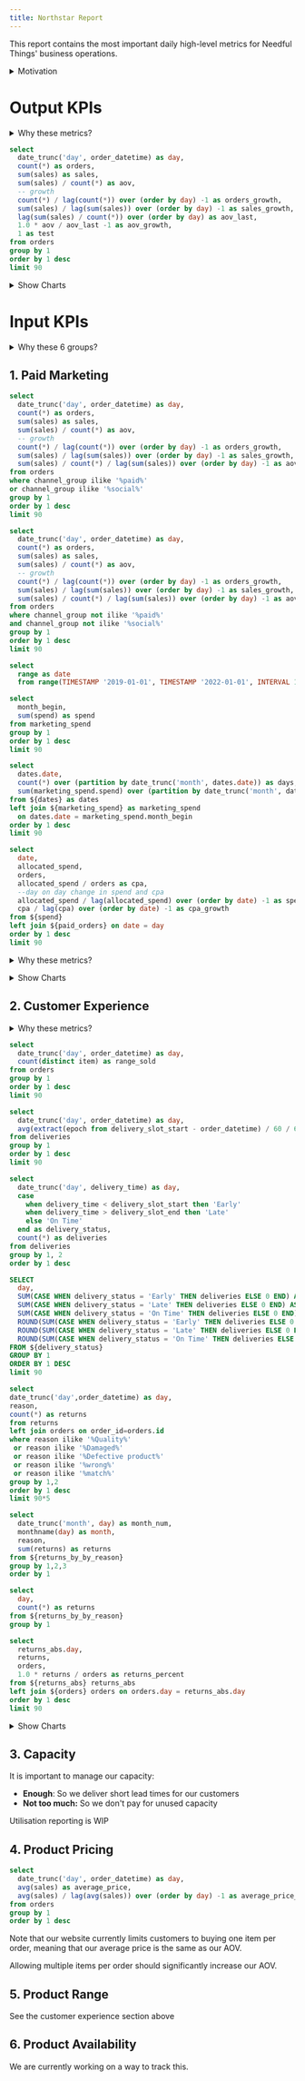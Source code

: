 ```yaml
---
title: Northstar Report
---
```


<script>
import Mermaid from '../components/Mermaid.svelte';
</script>


This report contains the most important daily high-level metrics for Needful Things' business operations.

<details>
<summary>Motivation</summary>

- This report focuses on the inputs measures for our business, rather than the outputs KPIs. This is because we have control over these inputs, and we have chosen those that are leading indicators of future performance.

</details>

# Output KPIs


<details>
<summary>Why these metrics?</summary>

We can break down our revenue as follows:

<Mermaid id=sales>
graph LR
  sales --> aov[$ AOV]
  sales[$ Sales] --> orders["# Orders"]
  orders --> paid-orders["Paid Orders"]
  orders --> organic-orders["Organic Orders"]
</Mermaid>

</details>


```sql orders
select 
  date_trunc('day', order_datetime) as day,
  count(*) as orders,
  sum(sales) as sales,
  sum(sales) / count(*) as aov,
  -- growth
  count(*) / lag(count(*)) over (order by day) -1 as orders_growth,
  sum(sales) / lag(sum(sales)) over (order by day) -1 as sales_growth,
  lag(sum(sales) / count(*)) over (order by day) as aov_last,
  1.0 * aov / aov_last -1 as aov_growth,
  1 as test
from orders
group by 1
order by 1 desc
limit 90
```




<BigValue
  data={orders}
  value=sales
  title="Total Sales"
  fmt=usd1k
  comparison=sales_growth
  comparisonFmt=pct1
/>

<BigValue
  data={orders}
  value=aov
  title=AOV
  fmt=usd2
  comparison=aov_growth
  comparisonFmt=pct1
/>


<BigValue
  data={orders}
  value=orders
  comparison=orders_growth
  comparisonFmt=pct1
/>


<BigValue
  data={paid_orders}
  value=orders
  title="Paid Orders"
  comparison=orders_growth
  comparisonFmt=pct1
/>

<BigValue
  data={organic_orders}
  value=orders
  title="Organic Orders"
  comparison=orders_growth
  comparisonFmt=pct1
/>



<details>
<summary>Show Charts</summary>


<BarChart
  data={orders}
  title="Sales, Last 90 Days"
  x=day
  y=sales
  yFmt=usd
/>


<BarChart
  data={orders}
  title="AOV, Last 90 Days"
  x=day
  y=aov
  yFmt=usd0
/>


<BarChart
  data={orders}
  title="Orders, Last 90 Days"
  x=day
  y=orders
/>

<BarChart
  data={paid_orders}
  title="Paid Orders, Last 90 Days"
  x=day
  y=orders
/>

<BarChart
  data={organic_orders}
  title="Organic Orders, Last 90 Days"
  x=day
  y=orders
/>



</details>




# Input KPIs

<details>
<summary>Why these 6 groups?</summary>


**Orders** are impacted by
  1. **Paid marketing** (volume and efficiency)
  2. **The customer experience** (which drives repeat purchases and referrals, ie organic orders)
  3. **Our capacity** to fulfill orders

**AOV** is impacted by
  1. **Availability** of products
  2. **Range** of products
  3. **Pricing** of products


</details>

## 1. Paid Marketing



```sql paid_orders
select 
  date_trunc('day', order_datetime) as day,
  count(*) as orders,
  sum(sales) as sales,
  sum(sales) / count(*) as aov,
  -- growth
  count(*) / lag(count(*)) over (order by day) -1 as orders_growth,
  sum(sales) / lag(sum(sales)) over (order by day) -1 as sales_growth,
  sum(sales) / count(*) / lag(sum(sales)) over (order by day) -1 as aov_growth
from orders
where channel_group ilike '%paid%'
or channel_group ilike '%social%'
group by 1
order by 1 desc
limit 90
```

```sql organic_orders
select 
  date_trunc('day', order_datetime) as day,
  count(*) as orders,
  sum(sales) as sales,
  sum(sales) / count(*) as aov,
  -- growth
  count(*) / lag(count(*)) over (order by day) -1 as orders_growth,
  sum(sales) / lag(sum(sales)) over (order by day) -1 as sales_growth,
  sum(sales) / count(*) / lag(sum(sales)) over (order by day) -1 as aov_growth
from orders
where channel_group not ilike '%paid%'
and channel_group not ilike '%social%'
group by 1
order by 1 desc
limit 90
```

```sql dates
select 
  range as date 
  from range(TIMESTAMP '2019-01-01', TIMESTAMP '2022-01-01', INTERVAL 1 DAY)
```

```sql marketing_spend
select
  month_begin,
  sum(spend) as spend
from marketing_spend
group by 1
order by 1 desc
limit 90
```


```sql spend
select 
  dates.date,
  count(*) over (partition by date_trunc('month', dates.date)) as days,
  sum(marketing_spend.spend) over (partition by date_trunc('month', dates.date)) / count(*) over (partition by date_trunc('month', dates.date)) as allocated_spend
from ${dates} as dates
left join ${marketing_spend} as marketing_spend 
  on dates.date = marketing_spend.month_begin
order by 1 desc
limit 90
```

```sql cpa
select 
  date,
  allocated_spend,
  orders,
  allocated_spend / orders as cpa,
  --day on day change in spend and cpa
  allocated_spend / lag(allocated_spend) over (order by date) -1 as spend_growth,
  cpa / lag(cpa) over (order by date) -1 as cpa_growth
from ${spend}
left join ${paid_orders} on date = day
order by 1 desc
limit 90
```




<details>
<summary>Why these metrics?</summary>


Our paid marketing spend drives our paid orders

<Mermaid id=marketing>
graph LR
  paid-orders["Paid Orders"] --> spend["$ Spend"]
  paid-orders --> cpa["$ Cost per Acquisition"]
  cpa --> conversion["Conversion Rate %"]
  cpa --> impressions["# Impressions"]
</Mermaid>

<Alert status=info>
  We do not currently have a way to track paid impressions and conversion rates. This is a priority for us.
</Alert>


</details>



<BigValue
  data={paid_orders}
  value=orders
  title="Paid Orders"
  comparison=orders_growth
  comparisonFmt=pct1
/>

<BigValue
  data={cpa}
  value=allocated_spend
  title="Total Spend"
  fmt=usd1k
  comparison=spend_growth
  comparisonFmt=pct1
/>

<BigValue
  data={cpa}
  value=cpa
  title="Cost per Acquisition"
  fmt=usd2
  comparison=cpa_growth
  comparisonFmt=pct1
/>


<details>
<summary>Show Charts</summary>

<BarChart
  data={paid_orders}
  title="Paid Orders, Last 90 Days"
  x=day
  y=orders
/>

<BarChart
  data={cpa}
  title="CPA, Last 90 Days"
  x=date
  y=cpa
  yFmt=usd2
/>

<BarChart
  data={cpa}
  title="Spend, Last 90 Days"
  x=date
  y=allocated_spend
  yFmt=usd1k
/>

NB monthly spend totals are allocated evenly across days in the month.

</details>




## 2. Customer Experience

<details>
<summary>Why these metrics?</summary>

We know that organic orders (repeat purchases and referrals) are driven by **great customer experience**.

<Mermaid id=organic>
graph LR
  organic-orders["Orders"]-->cx["Great CX"]
  cx-->repeat_and_referral["Repeat Orders & Referrals"]
  repeat_and_referral-->organic-orders
</Mermaid>

The customer experience inputs we can control are:
- Range of available products
- Speed to getting products
- Convenience of delivery
- Quality of products

We tie one metric to each of these inputs.

</details>



```sql range_sold
select 
  date_trunc('day', order_datetime) as day,
  count(distinct item) as range_sold
from orders
group by 1
order by 1 desc
limit 90
```

```sql time_to_delivery
select
  date_trunc('day', order_datetime) as day,
  avg(extract(epoch from delivery_slot_start - order_datetime) / 60 / 60 / 24) as days_to_delivery_slot
from deliveries
group by 1
order by 1 desc
limit 90
```

```sql delivery_status
select
  date_trunc('day', delivery_time) as day,
  case 
    when delivery_time < delivery_slot_start then 'Early'
    when delivery_time > delivery_slot_end then 'Late'
    else 'On Time'
  end as delivery_status,
  count(*) as deliveries
from deliveries
group by 1, 2
order by 1 desc
```


```sql delivery_on_time
SELECT
  day,
  SUM(CASE WHEN delivery_status = 'Early' THEN deliveries ELSE 0 END) AS early_deliveries,
  SUM(CASE WHEN delivery_status = 'Late' THEN deliveries ELSE 0 END) AS late_deliveries,
  SUM(CASE WHEN delivery_status = 'On Time' THEN deliveries ELSE 0 END) AS on_time_deliveries,
  ROUND(SUM(CASE WHEN delivery_status = 'Early' THEN deliveries ELSE 0 END) / SUM(deliveries), 2) AS early_percentage,
  ROUND(SUM(CASE WHEN delivery_status = 'Late' THEN deliveries ELSE 0 END) / SUM(deliveries), 2) AS late_percentage,
  ROUND(SUM(CASE WHEN delivery_status = 'On Time' THEN deliveries ELSE 0 END) / SUM(deliveries), 2) AS on_time_percentage
FROM ${delivery_status}
GROUP BY 1
ORDER BY 1 DESC
limit 90
```

```sql returns_by_by_reason
select 
date_trunc('day',order_datetime) as day,
reason,
count(*) as returns
from returns
left join orders on order_id=orders.id
where reason ilike '%Quality%' 
 or reason ilike '%Damaged%' 
 or reason ilike '%Defective product%'
 or reason ilike '%wrong%'
 or reason ilike '%match%'
group by 1,2
order by 1 desc
limit 90*5
```

```sql monthly_returns_by_reason
select
  date_trunc('month', day) as month_num,
  monthname(day) as month,
  reason,
  sum(returns) as returns
from ${returns_by_by_reason}
group by 1,2,3
order by 1
```

```sql returns_abs
select 
  day,
  count(*) as returns
from ${returns_by_by_reason}
group by 1
```



```sql returns_percent
select 
  returns_abs.day,
  returns,
  orders,
  1.0 * returns / orders as returns_percent
from ${returns_abs} returns_abs
left join ${orders} orders on orders.day = returns_abs.day
order by 1 desc
limit 90
```




<BigValue
  data={range_sold}
  value=range_sold
  title="Products Lines Available"
/>

<BigValue
  data={time_to_delivery}
  value=days_to_delivery_slot
  title="Avg Days to Next Delivery Slot"
/>

<BigValue
  data={delivery_on_time}
  value=on_time_percentage
  title="On Time Delivery %"
  fmt=pct1
/>

<BigValue
  data={returns_percent}
  value=returns_percent
  title="Returns Due to Poor CX%"
  fmt=pct1
/>

<details>
<summary>Show Charts</summary>

<BarChart
  data={range_sold}
  title="Products Lines Available, Last 90 Days"
  x=day
  y=range_sold
/>

<LineChart
  data={time_to_delivery}
  title="Avg Days to Next Delivery Slot, Last 90 Days"
  x=day
  y=days_to_delivery_slot
/>

<LineChart
  data={delivery_on_time}
  title="On Time Delivery %, Last 90 Days"
  x=day
  y=on_time_percentage
  yFmt=pct1
/>

<BarChart
  data={returns_percent}
  title="Returns Due to Poor CX%, Last 90 Days"
  x=day
  y=returns_percent
  yFmt=pct1
/>

<BarChart
  data={monthly_returns_by_reason}
  title="Returns by Reason, Last 90 Days"
  x=month
  y=returns
  series=reason
  type=grouped
/>

</details>


## 3. Capacity

It is important to manage our capacity:
- **Enough**: So we deliver short lead times for our customers
- **Not too much:** So we don't pay for unused capacity

<Alert status=warning>
  Utilisation reporting is WIP
</Alert>

## 4. Product Pricing

```sql average_price
select 
  date_trunc('day', order_datetime) as day,
  avg(sales) as average_price,
  avg(sales) / lag(avg(sales)) over (order by day) -1 as average_price_growth
from orders
group by 1 
order by 1 desc
```

<BigValue
  data={average_price}
  value=average_price
  title="Average Price"
  fmt=usd2
  comparison=average_price_growth
  comparisonFmt=pct1
/>

Note that our website currently limits customers to buying one item per order, meaning that our average price is the same as our AOV.

Allowing multiple items per order should significantly increase our AOV.

## 5. Product Range

See the customer experience section above

## 6. Product Availability

We are currently working on a way to track this.